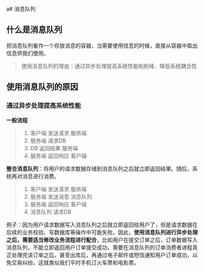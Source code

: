 a# 消息队列

## 什么是消息队列

把消息队列看作一个存放消息的容器，当需要使用信息的时候，直接从容器中取出信息供我们使用。

> 使用消息队列的理由：通过异步处理提高系统性能和削峰、降低系统耦合性

## 使用消息队列的原因

### 通过异步处理提高系统性能

**一般流程**

> 1. 客户端 发送请求 服务端
> 2. 服务端 请求DB 
> 3. DB 返回结果 服务端
> 4. 服务端 返回响应 客户端

**整合消息队列**：将用户的请求数据存储到消息队列之后就立即返回结果。随后，系统再对消息进行消费。

> 1. 客户端 发送请求 服务端
> 2. 服务端 发送消息 消息队列
> 3. 服务端 返回响应 客户端
> 4. 消息队列 请求DB

例子：因为用户请求数据写入消息队列之后就立即返回给用户了，但是请求数据在后续的业务校验、写数据库等操作中可能失败。因此，**使用消息队列进行异步处理之后，需要适当修改业务流程进行配合**，比如用户在提交订单之后，订单数据写入消息队列，不能立即返回用户订单提交成功，需要在消息队列的订单消费者进程真正处理完该订单之后，甚至出库后，再通过电子邮件或短信通知用户订单成功，以免交易纠纷。这就类似我们平时手机订火车票和电影票。

